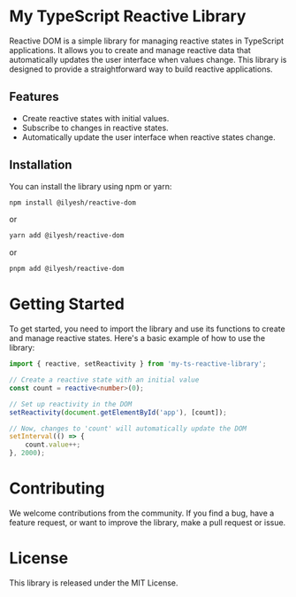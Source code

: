 # My TypeScript Reactive Library

Reactive DOM is a simple library for managing reactive states in TypeScript applications. It allows you to create and manage reactive data that automatically updates the user interface when values change. This library is designed to provide a straightforward way to build reactive applications.

## Features

- Create reactive states with initial values.
- Subscribe to changes in reactive states.
- Automatically update the user interface when reactive states change.

## Installation

You can install the library using npm or yarn:

```bash
npm install @ilyesh/reactive-dom
```
or 
```bash
yarn add @ilyesh/reactive-dom
```
or 
```bash
pnpm add @ilyesh/reactive-dom
```

# Getting Started
To get started, you need to import the library and use its functions to create and manage reactive states. Here's a basic example of how to use the library:
```ts
import { reactive, setReactivity } from 'my-ts-reactive-library';

// Create a reactive state with an initial value
const count = reactive<number>(0);

// Set up reactivity in the DOM
setReactivity(document.getElementById('app'), [count]);

// Now, changes to 'count' will automatically update the DOM
setInterval(() => {
    count.value++;
}, 2000);
```

# Contributing
We welcome contributions from the community. If you find a bug, have a feature request, or want to improve the library, make a pull request or issue.

# License
This library is released under the MIT License.